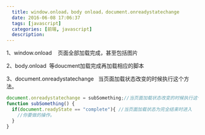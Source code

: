 ```yaml
---
  title: window.onload，body onload，document.onreadystatechange
  date: 2016-06-08 17:06:37
  tags: [javascript]
  categories: [前端, javascript]
  description:
---
```



1、window.onload    页面全部加载完成，甚至包括图片

2、body.onload 
 等doucment加载完成再加载相应的脚本

3、document.onreadystatechange  
 当页面加载状态改变的时候执行这个方法。

```js
document.onreadystatechange = subSomething;//当页面加载状态改变的时候执行这个方法.
function subSomething() {
  if(document.readyState == "complete"){ //当页面加载状态为完全结束时进入
    //你要做的操作。
  }
}
```
